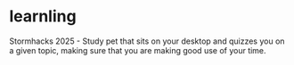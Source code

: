 # learnling
Stormhacks 2025 - Study pet that sits on your desktop and quizzes you on a given topic, making sure that you are making good use of your time.
